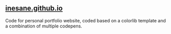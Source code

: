 ## [inesane.github.io](https://inesane.github.io/)

Code for personal portfolio website, coded based on a colorlib template and a combination of multiple codepens.